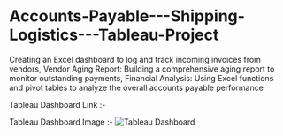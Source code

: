 # Accounts-Payable---Shipping-Logistics---Tableau-Project
Creating an Excel dashboard to log and track incoming invoices from vendors, 
Vendor Aging Report: Building a comprehensive aging report to monitor outstanding payments, 
Financial Analysis: Using Excel functions and pivot tables to analyze the overall accounts payable performance

Tableau Dashboard Link :-


Tableau Dashboard Image :-
![Tableau Dashboard](https://github.com/user-attachments/assets/bb783a41-d6e4-4546-8284-39f4676b7e57)

